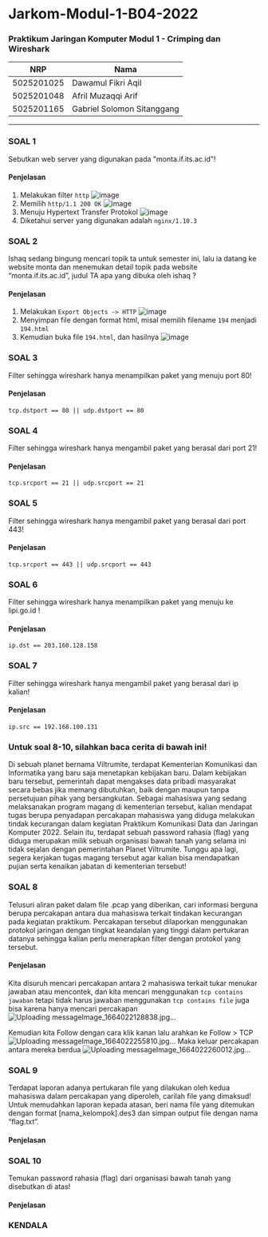 # Jarkom-Modul-1-B04-2022

### Praktikum Jaringan Komputer Modul 1 - Crimping dan Wireshark
NRP | Nama
-----------|---------------------------
5025201025 | Dawamul Fikri Aqil
5025201048 | Afril Muzaqqi Arif
5025201165 | Gabriel Solomon Sitanggang
-----------------------------------------------------------------

### SOAL 1
Sebutkan web server yang digunakan pada "monta.if.its.ac.id"!
#### Penjelasan
1. Melakukan filter ```http```
![image](https://user-images.githubusercontent.com/102939348/192096248-8eaee681-2955-404e-ab52-ea2275f72be5.png)
2. Memilih ```http/1.1 200 OK```
![image](https://user-images.githubusercontent.com/102939348/192096296-20ec3b63-8f1e-42fc-9655-18d773dead06.png)
3. Menuju Hypertext Transfer Protokol
![image](https://user-images.githubusercontent.com/102939348/192096353-e0ac1bc2-c5a5-425d-b996-1da9827b1784.png)
4. Diketahui server yang digunakan adalah ```nginx/1.10.3```


### SOAL 2
Ishaq sedang bingung mencari topik ta untuk semester ini, lalu ia datang ke website monta dan menemukan detail topik pada website “monta.if.its.ac.id”, judul TA apa yang dibuka oleh ishaq ?
#### Penjelasan
1. Melakukan ```Export Objects -> HTTP```
![image](https://user-images.githubusercontent.com/102939348/192096539-1d245bf8-5340-40d7-9563-99308834b53a.png)
2. Menyimpan file dengan format html, misal memilih filename ```194``` menjadi ```194.html```
3. Kemudian buka file ```194.html```, dan hasilnya
![image](https://user-images.githubusercontent.com/102939348/192096731-663cd514-2559-4d60-81b8-a594ab541ad7.png)


### SOAL 3
Filter sehingga wireshark hanya menampilkan paket yang menuju port 80! 
#### Penjelasan
```tcp.dstport == 80 || udp.dstport == 80```


### SOAL 4
Filter sehingga wireshark hanya mengambil paket yang berasal dari port 21!
#### Penjelasan
```tcp.srcport == 21 || udp.srcport == 21```


### SOAL 5
Filter sehingga wireshark hanya mengambil paket yang berasal dari port 443!
#### Penjelasan
```tcp.srcport == 443 || udp.srcport == 443```


### SOAL 6
Filter sehingga wireshark hanya menampilkan paket yang menuju ke lipi.go.id !
#### Penjelasan
```ip.dst == 203.160.128.158```


### SOAL 7
Filter sehingga wireshark hanya mengambil paket yang berasal dari ip kalian!
#### Penjelasan
```ip.src == 192.168.100.131```


### Untuk soal 8-10, silahkan baca cerita di bawah ini!
Di sebuah planet bernama Viltrumite, terdapat Kementerian Komunikasi dan Informatika yang baru saja menetapkan kebijakan baru. Dalam kebijakan baru tersebut, pemerintah dapat mengakses data pribadi masyarakat secara bebas jika memang dibutuhkan, baik dengan maupun tanpa persetujuan pihak yang bersangkutan. Sebagai mahasiswa yang sedang melaksanakan program magang di kementerian tersebut, kalian mendapat tugas berupa penyadapan percakapan mahasiswa yang diduga melakukan tindak kecurangan dalam kegiatan Praktikum Komunikasi Data dan Jaringan Komputer 2022. Selain itu, terdapat sebuah password rahasia (flag) yang diduga merupakan milik sebuah organisasi bawah tanah yang selama ini tidak sejalan dengan pemerintahan Planet Viltrumite. Tunggu apa lagi, segera kerjakan tugas magang tersebut agar kalian bisa mendapatkan pujian serta kenaikan jabatan di kementerian tersebut!

### SOAL 8
Telusuri aliran paket dalam file .pcap yang diberikan, cari informasi berguna berupa percakapan antara dua mahasiswa terkait tindakan kecurangan pada kegiatan praktikum. Percakapan tersebut dilaporkan menggunakan protokol jaringan dengan tingkat keandalan yang tinggi dalam pertukaran datanya sehingga kalian perlu menerapkan filter dengan protokol yang tersebut.
#### Penjelasan
Kita disuruh mencari percakapan antara 2 mahasiswa terkait tukar menukar jawaban atau mencontek, dan kita mencari menggunakan ```tcp contains jawaban``` tetapi tidak harus jawaban menggunakan ```tcp contains file``` juga bisa karena hanya mencari percakapan
![Uploading messageImage_1664022128838.jpg…]()

Kemudian kita Follow dengan cara klik kanan lalu arahkan ke Follow > TCP
![Uploading messageImage_1664022255810.jpg…]()
Maka keluar percakapan antara mereka berdua
![Uploading messageImage_1664022260012.jpg…]()

### SOAL 9
Terdapat laporan adanya pertukaran file yang dilakukan oleh kedua mahasiswa dalam percakapan yang diperoleh, carilah file yang dimaksud! Untuk memudahkan laporan kepada atasan, beri nama file yang ditemukan dengan format [nama_kelompok].des3 dan simpan output file dengan nama “flag.txt”.
#### Penjelasan


### SOAL 10
Temukan password rahasia (flag) dari organisasi bawah tanah yang disebutkan di atas!
#### Penjelasan


### KENDALA
